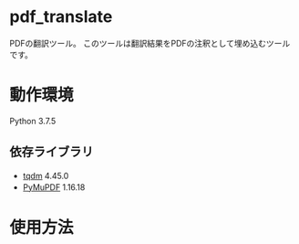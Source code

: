 # pdf_translate
PDFの翻訳ツール。
このツールは翻訳結果をPDFの注釈として埋め込むツールです。



# 動作環境
Python 3.7.5  

## 依存ライブラリ
 - [tqdm](https://pypi.org/project/tqdm/)              4.45.0　　
 - [PyMuPDF](https://pypi.org/project/PyMuPDF/)           1.16.18　　
 
 # 使用方法
